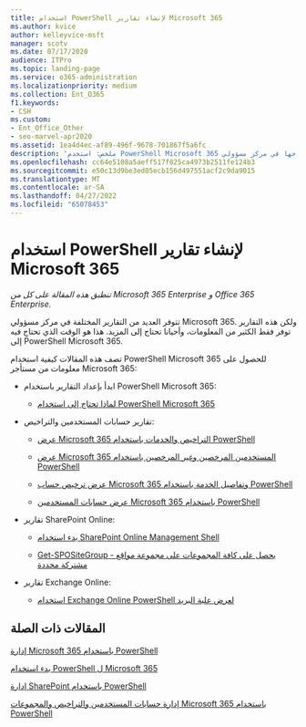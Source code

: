```yaml
---
title: استخدام PowerShell لإنشاء تقارير Microsoft 365
ms.author: kvice
author: kelleyvice-msft
manager: scotv
ms.date: 07/17/2020
audience: ITPro
ms.topic: landing-page
ms.service: o365-administration
ms.localizationpriority: medium
ms.collection: Ent_O365
f1.keywords:
- CSH
ms.custom:
- Ent_Office_Other
- seo-marvel-apr2020
ms.assetid: 1ea4d4ec-af89-496f-9678-701867f5a6fc
description: 'ملخص: استخدم PowerShell Microsoft 365 لإنشاء تقارير لا يمكنك إنتاجها في مركز مسؤولي Microsoft 365.'
ms.openlocfilehash: cc64e5108a5aeff517f825ca4973b2511fe124b3
ms.sourcegitcommit: e50c13d9be3ed05ecb156d497551acf2c9da9015
ms.translationtype: MT
ms.contentlocale: ar-SA
ms.lasthandoff: 04/27/2022
ms.locfileid: "65078453"
---
```

# <a name="use-powershell-to-create-reports-for-microsoft-365"></a>استخدام PowerShell لإنشاء تقارير Microsoft 365

*تنطبق هذه المقالة على كل من Microsoft 365 Enterprise و Office 365 Enterprise.*

تتوفر العديد من التقارير المختلفة في مركز مسؤولي Microsoft 365. ولكن هذه التقارير توفر فقط الكثير من المعلومات، وأحيانا تحتاج إلى المزيد. هذا هو الوقت الذي تحتاج فيه إلى PowerShell Microsoft 365.
  
تصف هذه المقالات كيفية استخدام PowerShell Microsoft 365 للحصول على معلومات من مستأجر Microsoft 365:
  
- ابدأ بإعداد التقارير باستخدام PowerShell Microsoft 365:
    
  - [لماذا تحتاج إلى استخدام PowerShell Microsoft 365](./why-you-need-to-use-microsoft-365-powershell.md)
    
    
- تقارير حسابات المستخدمين والتراخيص:
    
  - [عرض Microsoft 365 التراخيص والخدمات باستخدام PowerShell](view-licenses-and-services-with-microsoft-365-powershell.md)
    
  - [عرض Microsoft 365 المستخدمين المرخصين وغير المرخصين باستخدام PowerShell](view-licensed-and-unlicensed-users-with-microsoft-365-powershell.md)
    
  - [عرض ترخيص حساب Microsoft 365 وتفاصيل الخدمة باستخدام PowerShell](view-account-license-and-service-details-with-microsoft-365-powershell.md)
    
  - [عرض حسابات المستخدمين Microsoft 365 باستخدام PowerShell](view-user-accounts-with-microsoft-365-powershell.md)
    
- تقارير SharePoint Online:
    
  - [بدء استخدام SharePoint Online Management Shell](/powershell/sharepoint/sharepoint-online/connect-sharepoint-online)
    
  - [Get-SPOSiteGroup - يحصل على كافة المجموعات على مجموعة مواقع مشتركة محددة](/powershell/module/sharepoint-online/get-spositegroup)
    
- تقارير Exchange Online:
    
  - [استخدام Exchange Online PowerShell لعرض علبة البريد](/exchange/recipients-in-exchange-online/manage-user-mailboxes/use-powershell-to-display-mailbox-information)
    
    
## <a name="related-articles"></a>المقالات ذات الصلة

[إدارة Microsoft 365 باستخدام PowerShell](manage-microsoft-365-with-microsoft-365-powershell.md)
  
[بدء استخدام PowerShell ل Microsoft 365](getting-started-with-microsoft-365-powershell.md)
  
[إدارة SharePoint باستخدام PowerShell](manage-sharepoint-online-with-microsoft-365-powershell.md)
  
[إدارة حسابات المستخدمين والتراخيص والمجموعات Microsoft 365 باستخدام PowerShell](manage-user-accounts-and-licenses-with-microsoft-365-powershell.md)
